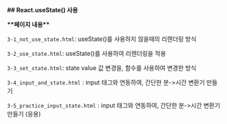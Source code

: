 **## React.useState() 사용**

**\*\*페이지 내용\*\***

`3-1_not_use_state.html`: useState()를 사용하지 않을때의 리렌더링 방식

`3-2_use_state.html`: useState()를 사용하여 리렌더링을 적용

`3-3_set_state.html`: state value 값 변경을, 함수를 사용하여 변경한 방식

`3-4_input_and_state.html` : input 태그와 연동하여, 간단한 분->시간 변환기 만들기

`3-5_practice_input_state.html` : input 태그와 연동하여, 간단한 분->시간 변환기 만들기 (응용)
